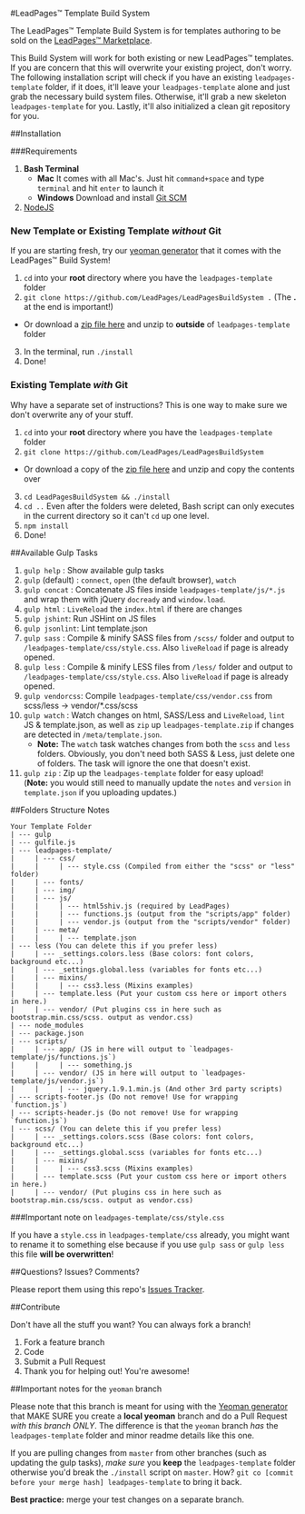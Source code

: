 #LeadPages&trade; Template Build System

The LeadPages&trade; Template Build System is for templates authoring to be sold on the [LeadPages&trade; Marketplace](https://market.leadpages.net).

This Build System will work for both existing or new LeadPages&trade; templates. If you are concern that this will overwrite your existing project, don't worry. The following installation script will check if you have an existing `leadpages-template` folder, if it does, it'll leave your `leadpages-template` alone and just grab the necessary build system files. Otherwise, it'll grab a new skeleton `leadpages-template` for you. Lastly, it'll also initialized a clean git repository for you.

##Installation

###Requirements

1. **Bash Terminal**
	* **Mac**
	It comes with all Mac's. Just hit `command+space` and type `terminal` and hit `enter` to launch it
	* **Windows**
	  Download and install [Git SCM](http://git-scm.com/download/win)
2. [NodeJS](http://nodejs.com)

### New Template or Existing Template *without* Git ###

If you are starting fresh, try our [yeoman generator](https://github.com/LeadPages/LeadPagesYeoman) that it comes with the LeadPages&trade; Build System!

1. `cd` into your **root** directory where you have the `leadpages-template` folder
2. `git clone https://github.com/LeadPages/LeadPagesBuildSystem .` (The **.** at the end is important!)
 * Or download a [zip file here](https://github.com/LeadPages/LeadPagesBuildSystem/archive/master.zip) and unzip to **outside** of `leadpages-template` folder
3. In the terminal, run `./install`
5. Done!

### Existing Template *with* Git

Why have a separate set of instructions? This is one way to make sure we don't overwrite any of your stuff.

1. `cd` into your **root** directory where you have the `leadpages-template` folder
2. `git clone https://github.com/LeadPages/LeadPagesBuildSystem`
 * Or download a copy of the [zip file here](https://github.com/LeadPages/LeadPagesBuildSystem/archive/master.zip) and unzip and copy the contents over
3. `cd LeadPagesBuildSystem && ./install`
4. `cd ..` Even after the folders were deleted, Bash script can only executes in the current directory so it can't `cd` up one level.
5. `npm install`
6. Done!


##Available Gulp Tasks

1. `gulp help` : Show available gulp tasks
1. `gulp` (default) : `connect`, `open` (the default browser), `watch`
2. `gulp concat` : Concatenate JS files inside `leadpages-template/js/*.js` and wrap them with jQuery `docready` and `window.load`.
3. `gulp html` : `LiveReload` the `index.html` if there are changes
4. `gulp jshint`: Run JSHint on JS files
5. `gulp jsonlint`: Lint template.json
4. `gulp sass` : Compile & minify SASS files from `/scss/` folder and output to `/leadpages-template/css/style.css`. Also `liveReload` if page is already opened.
4. `gulp less` : Compile & minify LESS files from `/less/` folder and output to `/leadpages-template/css/style.css`. Also `liveReload` if page is already opened.
4. `gulp vendorcss`: Compile `leadpages-template/css/vendor.css` from scss/less -> vendor/*.css/scss
5. `gulp watch` : Watch changes on html, SASS/Less and `LiveReload`, `lint` JS & template.json, as well as `zip` up `leadpages-template.zip` if changes are detected in `/meta/template.json`.
   * **Note:** The `watch` task watches changes from both the `scss` and `less` folders. Obviously, you don't need both SASS & Less, just delete one of folders. The task will ignore the one that doesn't exist.
6. `gulp zip` : Zip up the `leadpages-template` folder for easy upload! <br>(**Note:** you would still need to manually update the `notes` and `version` in `template.json` if you uploading updates.)

##Folders Structure Notes

````
Your Template Folder
| --- gulp
| --- gulfile.js
| --- leadpages-template/
|     | --- css/
|     | 	| --- style.css (Compiled from either the "scss" or "less" folder)
|     | --- fonts/
|     | --- img/
|     | --- js/
|     | 	| --- html5shiv.js (required by LeadPages)
|     | 	| --- functions.js (output from the "scripts/app" folder)
|     | 	| --- vendor.js (output from the "scripts/vendor" folder)
|     | --- meta/
|     | 	| --- template.json
| --- less (You can delete this if you prefer less)
| 	  | --- _settings.colors.less (Base colors: font colors, background etc...)
|	  | --- _settings.global.less (variables for fonts etc...)
|	  | --- mixins/
|	  | 	| --- css3.less (Mixins examples)
|	  | --- template.less (Put your custom css here or import others in here.)
|     | --- vendor/ (Put plugins css in here such as bootstrap.min.css/scss. output as vendor.css)
| --- node_modules
| --- package.json
| --- scripts/
|	  | --- app/ (JS in here will output to `leadpages-template/js/functions.js`)
|	  |	    | --- something.js
|     | --- vendor/ (JS in here will output to `leadpages-template/js/vendor.js`)
|     |     | --- jquery.1.9.1.min.js (And other 3rd party scripts)
| --- scripts-footer.js (Do not remove! Use for wrapping `function.js`)
| --- scripts-header.js (Do not remove! Use for wrapping `function.js`)
| --- scss/ (You can delete this if you prefer less)
| 	  | --- _settings.colors.scss (Base colors: font colors, background etc...)
|	  | --- _settings.global.scss (variables for fonts etc...)
|	  | --- mixins/
|	  | 	| --- css3.scss (Mixins examples)
|	  | --- template.scss (Put your custom css here or import others in here.)
|     | --- vendor/ (Put plugins css in here such as bootstrap.min.css/scss. output as vendor.css)
````

###Important note on `leadpages-template/css/style.css`

If you have a `style.css` in `leadpages-template/css` already, you might want to rename it to something else because if you use `gulp sass` or `gulp less` this file **will be overwritten**!

##Questions? Issues? Comments?

Please report them using this repo's [Issues Tracker](https://github.com/LeadPages/LeadPagesBuildSystem/issues).

##Contribute

Don't have all the stuff you want? You can always fork a branch!

1. Fork a feature branch
2. Code
3. Submit a Pull Request
4. Thank you for helping out! You're awesome!

##Important notes for the `yeoman` branch

Please note that this branch is meant for using with the [Yeoman generator](https://github.com/LeadPages/LeadPagesYeoman) that MAKE SURE you create a **local yeoman** branch and do a Pull Request *with this branch ONLY*. The difference is that the `yeoman` branch *has* the `leadpages-template` folder and minor readme details like this one.

If you are pulling changes from `master` from other branches (such as updating the gulp tasks), *make sure* you **keep** the `leadpages-template` folder otherwise you'd break the `./install` script on `master`. How? `git co [commit before your merge hash] leadpages-template` to bring it back.

**Best practice:** merge your test changes on a separate branch.
